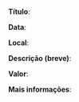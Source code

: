 **Título**: 
  
**Data**: 

**Local**: 

**Descrição (breve)**: 

**Valor**: 

**Mais informações**: 
